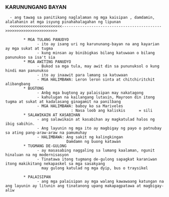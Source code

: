 ### KARUNUNGANG BAYAN
      - ang tawag sa panitikang naglalaman ng mga kaisipan , damdamin, alalahanin at mga isyung pinahahalagahan ng lipunan
      <<<<<<<<<<<<<<<<<<<<<<<-------------------------------------------->>>>>>>>>>>>>>>>>>>>>>>
            
            * MGA TULANG PANUDYO
                  - ito ay isang uri ng karununang-bayan na ang kayarian ay mga sukat at tugma
                  - kung minsan ay binibigkas bilang katuwaan o bilang panunukso sa isa't sia
            * MGA AWITING PANUDYO
                  - Bukod sa mga tula, may awit din sa pununuksol o kung hindi man panunukso
                  - ito ay inaawit para lamang sa katuwaan
                  - MGA HALIMBAWA: Leron leron sinta at chitchiritchit alibangbang
            * BUGTONG
                  - Anbg mga bugtong ay palaisipan may nakatagong 
                  - kahulugan na kailangang lutasin, Mayroon din itong tugma at sukat at kadalasang ginagamit na panilbang
                  - MGA HALIMBAWA: baboy ko sa Mariveles
                                 : Nasa loob ang kaliskis      = sili
            * SALAWIKAIN AT KASABIHAN
                  - ang salawikain at kasabihan ay magkatulad halos ng ibig sabihin.
                  - Ang layunin ng mga ito ay magbigay ng payo o patnubay sa ating pang-araw-araw na pamumuhay
                  - HALIMBAWA: Ang sakit ng kalingkingan    
                               Damdamn ng buong katawan
            * TUGMANG DE-GULONG
                  - ay masasabing naggaling sa lumang kaalaman, ngunit hinaluan na ng modernisasyon
                  - Tinatawa itong tugmang de-gulong sapagkat karaniwan itong makikitang nekapaskel sa mga sasakyang
                    may gulong katulad ng mga dyip, bus o traysikel

            * PALAISIPAN
                  - ang mga palaisipan ay mga walang kawawaang katungan na ang layunin ay litunin ang tinatanong upang makapagpatawa at magbigay-aliw
